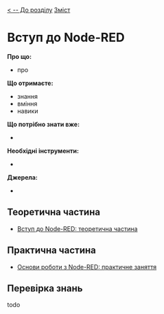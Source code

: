 [< -- До розділу](../README.md)         [Зміст](../../contents.md)

# Вступ до Node-RED

**Про що:**

- про 

**Що отримаєте:**

- знання 
- вміння 
- навики 

**Що потрібно знати вже:**

- 

**Необхідні інструменти:**

- 

**Джерела:** 

- 

## Теоретична частина

- [Вступ до Node-RED: теоретична частина](teor.md)

## Практична частина

- [Основи роботи з Node-RED: практичне заняття](lab.md)

## Перевірка знань

todo